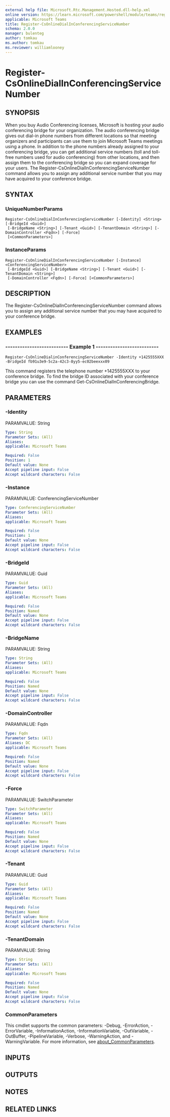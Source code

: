 ```yaml
---
external help file: Microsoft.Rtc.Management.Hosted.dll-help.xml
online version: https://learn.microsoft.com/powershell/module/teams/register-csonlinedialinconferencingservicenumber
applicable: Microsoft Teams
title: Register-CsOnlineDialInConferencingServiceNumber
schema: 2.0.0
manager: bulenteg
author: tomkau
ms.author: tomkau
ms.reviewer: williamlooney
---
```


# Register-CsOnlineDialInConferencingServiceNumber

## SYNOPSIS
When you buy Audio Conferencing licenses, Microsoft is hosting your audio conferencing bridge for your organization. The audio conferencing bridge gives out dial-in phone numbers from different locations so that meeting organizers and participants can use them to join Microsoft Teams meetings using a phone.
In addition to the phone numbers already assigned to your conferencing bridge, you can get additional service numbers (toll and toll-free numbers used for audio conferencing) from other locations, and then assign them to the conferencing bridge so you can expand coverage for your users. The Register-CsOnlineDialInConferencingServiceNumber command allows you to assign any additional service number that you may have acquired to your conference bridge.

## SYNTAX

### UniqueNumberParams
```
Register-CsOnlineDialInConferencingServiceNumber [-Identity] <String> [-BridgeId <Guid>]
 [-BridgeName <String>] [-Tenant <Guid>] [-TenantDomain <String>] [-DomainController <Fqdn>] [-Force]
 [<CommonParameters>]
```

### InstanceParams
```
Register-CsOnlineDialInConferencingServiceNumber [-Instance] <ConferencingServiceNumber>
 [-BridgeId <Guid>] [-BridgeName <String>] [-Tenant <Guid>] [-TenantDomain <String>]
 [-DomainController <Fqdn>] [-Force] [<CommonParameters>]
```

## DESCRIPTION
The Register-CsOnlineDialInConferencingServiceNumber command allows you to assign any additional service number that you may have acquired to your conference bridge.

## EXAMPLES

### -------------------------- Example 1 --------------------------
```
Register-CsOnlineDialinConferencingServiceNumber -Identity +1425555XXX -BridgeId fb91u3e9-5c2a-42c3-8yy5-ec02beexxx09
```

This command registers the telephone number +1425555XXX to your conference bridge. To find the bridge ID associated with your conference bridge you can use the command Get-CsOnlineDialInConferencingBridge.

## PARAMETERS

### -Identity
PARAMVALUE: String

```yaml
Type: String
Parameter Sets: (All)
Aliases:
applicable: Microsoft Teams

Required: False
Position: 1
Default value: None
Accept pipeline input: False
Accept wildcard characters: False
```

### -Instance
PARAMVALUE: ConferencingServiceNumber

```yaml
Type: ConferencingServiceNumber
Parameter Sets: (All)
Aliases:
applicable: Microsoft Teams

Required: False
Position: 1
Default value: None
Accept pipeline input: False
Accept wildcard characters: False
```

### -BridgeId
PARAMVALUE: Guid

```yaml
Type: Guid
Parameter Sets: (All)
Aliases:
applicable: Microsoft Teams

Required: False
Position: Named
Default value: None
Accept pipeline input: False
Accept wildcard characters: False
```

### -BridgeName
PARAMVALUE: String

```yaml
Type: String
Parameter Sets: (All)
Aliases:
applicable: Microsoft Teams

Required: False
Position: Named
Default value: None
Accept pipeline input: False
Accept wildcard characters: False
```

### -DomainController
PARAMVALUE: Fqdn

```yaml
Type: Fqdn
Parameter Sets: (All)
Aliases: DC
applicable: Microsoft Teams

Required: False
Position: Named
Default value: None
Accept pipeline input: False
Accept wildcard characters: False
```

### -Force
PARAMVALUE: SwitchParameter

```yaml
Type: SwitchParameter
Parameter Sets: (All)
Aliases:
applicable: Microsoft Teams

Required: False
Position: Named
Default value: None
Accept pipeline input: False
Accept wildcard characters: False
```

### -Tenant
PARAMVALUE: Guid

```yaml
Type: Guid
Parameter Sets: (All)
Aliases:
applicable: Microsoft Teams

Required: False
Position: Named
Default value: None
Accept pipeline input: False
Accept wildcard characters: False
```

### -TenantDomain
PARAMVALUE: String

```yaml
Type: String
Parameter Sets: (All)
Aliases:
applicable: Microsoft Teams

Required: False
Position: Named
Default value: None
Accept pipeline input: False
Accept wildcard characters: False
```

### CommonParameters
This cmdlet supports the common parameters: -Debug, -ErrorAction, -ErrorVariable, -InformationAction, -InformationVariable, -OutVariable, -OutBuffer, -PipelineVariable, -Verbose, -WarningAction, and -WarningVariable. For more information, see [about_CommonParameters](https://go.microsoft.com/fwlink/?LinkID=113216).

## INPUTS

## OUTPUTS

## NOTES

## RELATED LINKS
